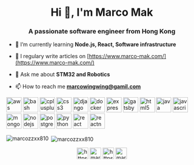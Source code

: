<h1 align="center">Hi 👋, I'm Marco Mak</h1>
<h3 align="center">A passionate software engineer from Hong Kong</h3>

- 🌱 I’m currently learning **Node.js, React, Software infrastructure**

- 📝 I regulary write articles on [https://www.marco-mak.com/](https://www.marco-mak.com/)

- 💬 Ask me about **STM32 and Robotics**

- 📫 How to reach me **marcowingwing@gamil.com**

<p align="left"><img src="https://devicons.github.io/devicon/devicon.git/icons/amazonwebservices/amazonwebservices-original-wordmark.svg" alt="aws" width="40" height="40"/> <img src="https://www.vectorlogo.zone/logos/gnu_bash/gnu_bash-icon.svg" alt="bash" width="40" height="40"/> <img src="https://devicons.github.io/devicon/devicon.git/icons/cplusplus/cplusplus-original.svg" alt="cplusplus" width="40" height="40"/> <img src="https://devicons.github.io/devicon/devicon.git/icons/css3/css3-original-wordmark.svg" alt="css3" width="40" height="40"/> <img src="https://devicons.github.io/devicon/devicon.git/icons/django/django-original.svg" alt="django" width="40" height="40"/> <img src="https://devicons.github.io/devicon/devicon.git/icons/docker/docker-original-wordmark.svg" alt="docker" width="40" height="40"/> <img src="https://devicons.github.io/devicon/devicon.git/icons/express/express-original-wordmark.svg" alt="express" width="40" height="40"/> <img src="https://www.vectorlogo.zone/logos/gatsbyjs/gatsbyjs-icon.svg" alt="gatsby" width="40" height="40"/> <img src="https://devicons.github.io/devicon/devicon.git/icons/html5/html5-original-wordmark.svg" alt="html5" width="40" height="40"/> <img src="https://devicons.github.io/devicon/devicon.git/icons/java/java-original-wordmark.svg" alt="java" width="40" height="40"/> <img src="https://devicons.github.io/devicon/devicon.git/icons/javascript/javascript-original.svg" alt="javascript" width="40" height="40"/> <img src="https://devicons.github.io/devicon/devicon.git/icons/mongodb/mongodb-original-wordmark.svg" alt="mongodb" width="40" height="40"/> <img src="https://devicons.github.io/devicon/devicon.git/icons/nodejs/nodejs-original-wordmark.svg" alt="nodejs" width="40" height="40"/> <img src="https://devicons.github.io/devicon/devicon.git/icons/postgresql/postgresql-original-wordmark.svg" alt="postgresql" width="40" height="40"/> <img src="https://devicons.github.io/devicon/devicon.git/icons/python/python-original.svg" alt="python" width="40" height="40"/> <img src="https://devicons.github.io/devicon/devicon.git/icons/react/react-original-wordmark.svg" alt="react" width="40" height="40"/> <img src="https://reactnative.dev/img/header_logo.svg" alt="reactnative" width="40" height="40"/></p><p><img align="left" src="https://github-readme-stats.vercel.app/api/top-langs/?username=marcozzxx810&layout=compact&hide=html" alt="marcozzxx810" /></p>

<p>&nbsp;<img align="center" src="https://github-readme-stats.vercel.app/api?username=marcozzxx810&show_icons=true" alt="marcozzxx810" /></p>

<p align="center">
<a href="https://linkedin.com/in/https://www.linkedin.com/in/chak-wing-mak-a9826018b/" target="blank"><img align="center" src="https://cdn.jsdelivr.net/npm/simple-icons@3.0.1/icons/linkedin.svg" alt="https://www.linkedin.com/in/chak-wing-mak-a9826018b/" height="30" width="30" /></a>
<a href="https://stackoverflow.com/users/marcozzxx810" target="blank"><img align="center" src="https://cdn.jsdelivr.net/npm/simple-icons@3.0.1/icons/stackoverflow.svg" alt="marcozzxx810" height="30" width="30" /></a>
<a href="https://fb.com/https://www.facebook.com/chakwing.mak/" target="blank"><img align="center" src="https://cdn.jsdelivr.net/npm/simple-icons@3.0.1/icons/facebook.svg" alt="https://www.facebook.com/chakwing.mak/" height="30" width="30" /></a>
<a href="https://instagram.com/marcozzxx810" target="blank"><img align="center" src="https://cdn.jsdelivr.net/npm/simple-icons@3.0.1/icons/instagram.svg" alt="marcozzxx810" height="30" width="30" /></a>
</p>